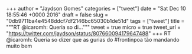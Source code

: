 
+++
author = "Jaydson Gomes"
categories = ["tweet"]
date = "Sat Dec 10 18:55:46 +0000 2016"
draft = false
slug = "0db9711ba4e4548ddcf7df2146bc65030b1de51d"
tags = ["tweet"]
title = """RT @icaromh: Queria so di..."""
tweet = true
micro = true
tweet_url = "https://twitter.com/jaydson/status/807660094179647488"
+++
RT @icaromh: Queria so dizer que as gurias do #frontinpoa tão mandando muito bem
